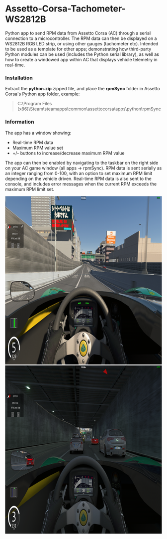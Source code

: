 # Assetto-Corsa-Tachometer-WS2812B

Python app to send RPM data from Assetto Corsa (AC) through a serial connection to a microcontroller. The RPM data can then be displayed on a WS2812B RGB LED strip, or using other gauges (tachometer etc). Intended to be used as a template for other apps; demonstrating how third-party Python modules can be used (includes the Python serial library), as well as how to create a windowed app within AC that displays vehicle telemetry in real-time.

### Installation
Extract the **python.zip** zipped file, and place the **rpmSync** folder in Assetto Corsa's Python app folder, example:

>C:\Program Files (x86)\Steam\steamapps\common\assettocorsa\apps\python\rpmSync

### Information
The app has a window showing:
- Real-time RPM data
- Maximum RPM value set
- +/- buttons to increase/decrease maximum RPM value

The app can then be enabled by navigating to the taskbar on the right side on your AC game window (all apps -> rpmSync).
RPM data is sent serially as an integer ranging from 0-100, with an option to set maximum RPM limit depending on the vehicle driven.
Real-time RPM data is also sent to the console, and includes error messages when the current RPM exceeds the maximum RPM limit set.

<p align="center">
  <img src="https://github.com/MelroyCaeiro/Assetto-Corsa-Tachometer-WS2812B/blob/main/Screenshot%20(1276).png" width="960" height="540">
  <img src="https://github.com/MelroyCaeiro/Assetto-Corsa-Tachometer-WS2812B/blob/main/Screenshot%20(1277).png" width="960" height="540">
</p>
